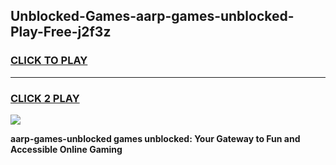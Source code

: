 
## Unblocked-Games-aarp-games-unblocked-Play-Free-j2f3z
<h3>
<a href="https://premium76.site?title=aarp-games-unblocked&ref=24M">CLICK TO PLAY</a></h3>
<hr>

<h3>
<a href="https://premium76.site?title=aarp-games-unblocked&ref=24M">CLICK 2 PLAY</a>
  
</h3>

<a href="https://premium76.site?title=aarp-games-unblocked&ref=24M"><img src="https://clearcache.store/games.png"></a>


**aarp-games-unblocked games unblocked: Your Gateway to Fun and Accessible Online Gaming**
